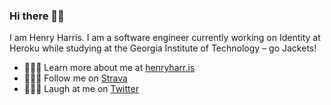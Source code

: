 ### Hi there ✌🏻

I am Henry Harris. I am a software engineer currently working on Identity at Heroku while studying at the Georgia Institute of Technology – go Jackets!

- 🤷🏻‍♂️ Learn more about me at [henryharr.is](https://henryharr.is)
- 🏃🏻‍♂️ Follow me on [Strava](https://www.strava.com/athletes/20856911)
- 👨🏻‍💻 Laugh at me on [Twitter](https://twitter.com/its_hth)
